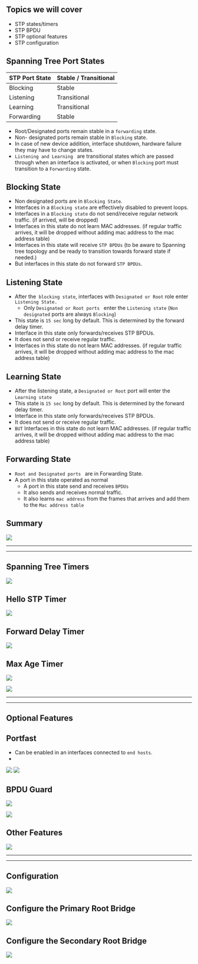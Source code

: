 
## Topics we will cover

- STP states/timers
- STP BPDU
- STP optional features
- STP configuration


## Spanning Tree Port States


|STP Port State| Stable / Transitional      | 
|---| ----------- | 
|Blocking | Stable |
|Listening | Transitional|
|Learning | Transitional|
|Forwarding| Stable |


- Root/Designated ports remain stable in a `forwarding` state.
- Non- designated ports remain stable in `Blocking` state.
- In case of new device addition, interface shutdown, hardware failure they may have to change states.
- `Listening and Learning ` are transitional states which are passed through when an interface is activated, or when `Blocking` port must transition to a `Forwarding` state.

## Blocking State

- Non designated ports are in `Blocking State`.
- Interfaces in a `Blocking state` are effectively disabled to prevent loops.
- Interfaces in a `Blocking state` do not send/receive regular network traffic. (if arrived, will be dropped)
-  Interfaces in this state do not learn MAC addresses. (if regular traffic arrives, it will be dropped without adding mac address to the mac address table)
- Interfaces in this state will receive `STP BPDUs` (to be aware to Spanning tree topology and be ready to transition towards forward state if needed.)
- But interfaces in  this state do not forward `STP BPDUs`.



## Listening State

- After the` blocking state`, interfaces with `Designated or Root` role enter `Listening State.`
	- Only `Designated or Root ports ` enter the `Listening state` (`Non designated` ports are always `Blocking`)
- This state is `15 sec` long by default. This is determined by the forward delay timer.
- Interface in this state only forwards/receives STP BPDUs.
- It does not send or receive regular traffic.
- Interfaces in this state do not learn MAC addresses. (if regular traffic arrives, it will be dropped without adding mac address to the mac address table)


## Learning State

- After the listening state, a `Designated or Root` port will enter the `Learning state`
- This state is `15 sec` long by default. This is determined by the forward delay timer.
- Interface in this state only forwards/receives STP BPDUs.
- It does not send or receive regular traffic.
- `BUT` Interfaces in this state do not learn MAC addresses. (if regular traffic arrives, it will be dropped without adding mac address to the mac address table)


## Forwarding State

- `Root and Designated ports ` are in Forwarding State.
- A port in this state operated as normal
	- A port in this state send and receives `BPDUs`
	- It also sends and receives normal traffic.
	- It also learns `mac address` from the frames that arrives and add them to the `Mac address table`



## Summary

![](images/Pasted%20image%2020231026182359.png)

---
---

## Spanning Tree Timers


![](images/Pasted%20image%2020231026182512.png)


## Hello STP Timer

![](images/Pasted%20image%2020231026182635.png)


## Forward  Delay Timer


![](images/Pasted%20image%2020231026182706.png)


## Max Age Timer

![](images/Pasted%20image%2020231026182728.png)

![](images/Pasted%20image%2020231026182947.png)


---
---

## Optional Features

## Portfast

- Can be enabled in an interfaces connected to `end hosts`.
- 

![](images/Pasted%20image%2020231026183211.png)
![](images/Pasted%20image%2020231026183232.png)


## BPDU Guard


![](images/Pasted%20image%2020231026183322.png)

![](images/Pasted%20image%2020231026183330.png)

## Other Features

![](images/Pasted%20image%2020231026183402.png)


---
---

## Configuration

![](images/Pasted%20image%2020231026183449.png)

## Configure the Primary Root Bridge

![](images/Pasted%20image%2020231026183518.png)


## Configure the Secondary Root Bridge

![](images/Pasted%20image%2020231026183606.png)



